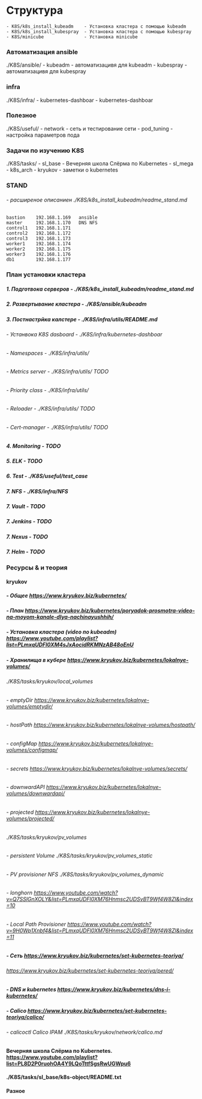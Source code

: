 # Структура 
    - K8S/k8s_install_kubeadm    - Установка кластера с помощью kubeadm
    - K8S/k8s_install_kubespray  - Установка кластера с помощью kubespray
    - K8S/minicube               - Установка minicube            

### Aвтоматизация ansible
  ./K8S/ansible/
      - kubeadm                  - автоматизацивя для kubeadm
      - kubespray                - автоматизацивя для kubespray

### infra
  ./K8S/infra/
     - kubernetes-dashboar       - kubernetes-dashboar
     
### Полезное
  ./K8S/useful/
          - network              - сеть и тестирование сети
          - pod_tuning           - настройка параметров пода
           
### Задачи по изучению K8S
  ./K8S/tasks/
           - sl_base             - Вечерняя школа Слёрма по Kubernetes
           - sl_mega
           - k8s_arch
           - kryukov             - заметки о kubernetes

### STAND
######   - расширеное описаниен ./K8S/k8s_install_kubeadm/readme_stand.md
```
bastion    192.168.1.169   ansible
master     192.168.1.170   DNS NFS      
control1   192.168.1.171
control2   192.168.1.172
control3   192.168.1.173
worker1    192.168.1.174
worker2    192.168.1.175
worker3    192.168.1.176
db1        192.168.1.177

```

### План установки кластера 
#####  1. Подготвока серверов         - ./K8S/k8s_install_kubeadm/readme_stand.md
#####  2. Развертывание кластера      - ./K8S/ansible/kubeadm 
#####  3. Постнастрйка калстере       - ./K8S/infra/utils/README.md
######    - Устанвока K8S dasboard    - ./K8S/infra/kubernetes-dashboar
######    - Namespaces                - ./K8S/infra/utils/ 
######    - Metrics server            - ./K8S/infra/utils/  TODO
######    - Priority class            - ./K8S/infra/utils/
######    - Reloader                  - ./K8S/infra/utils/  TODO
######    - Cert-manager              - ./K8S/infra/utils/  TODO
#####  4. Monitoring                  - TODO
#####  5. ELK                         - TODO
#####  6. Test                        - ./K8S/useful/test_case
#####  7. NFS                         - ./K8S/infra/NFS
#####  7. Vault                       - TODO
#####  7. Jenkins                     - TODO
#####  7. Nexus                       - TODO
#####  7. Helm                        - TODO



### Ресурсы & и теория

#### kryukov
#####    - Общее                                          https://www.kryukov.biz/kubernetes/
#####    - План                                           https://www.kryukov.biz/kubernetes/poryadok-prosmotra-video-na-moyom-kanale-dlya-nachinayushhih/
#####    - Установка кластера (video по kubeadm)          https://www.youtube.com/playlist?list=PLmxqUDFl0XM4sJxAocidRKMNzAB48oEnU
#####    - Хранилища в кубере                             https://www.kryukov.biz/kubernetes/lokalnye-volumes/
######                                                    ./K8S/tasks/kryukov/local_volumes
######          - emptyDir                                https://www.kryukov.biz/kubernetes/lokalnye-volumes/emptydir/
######          - hostPath                                https://www.kryukov.biz/kubernetes/lokalnye-volumes/hostpath/
######          - configMap                               https://www.kryukov.biz/kubernetes/lokalnye-volumes/configmap/
######          - secrets                                 https://www.kryukov.biz/kubernetes/lokalnye-volumes/secrets/
######          - downwardAPI                             https://www.kryukov.biz/kubernetes/lokalnye-volumes/downwardapi/
######          - projected                               https://www.kryukov.biz/kubernetes/lokalnye-volumes/projected/
######                                                    ./K8S/tasks/kryukov/pv_volumes
######          - persistent Volume                       ./K8S/tasks/kryukov/pv_volumes_static
######          - PV provisioner  NFS                     ./K8S/tasks/kryukov/pv_volumes_dynamic  
######          - longhorn                                https://www.youtube.com/watch?v=Q7SSlGnXOLY&list=PLmxqUDFl0XM76Hnmsc2UDSvBT9Wf4W8Zl&index=10
######          - Local Path Provisioner                  https://www.youtube.com/watch?v=9H0Wp1Xnbf4&list=PLmxqUDFl0XM76Hnmsc2UDSvBT9Wf4W8Zl&index=11
######
#####    - Сеть                                           https://www.kryukov.biz/kubernetes/set-kubernetes-teoriya/ 
######                                                    https://www.kryukov.biz/kubernetes/set-kubernetes-teoriya/pered/
#####    - DNS и kubernetes                               https://www.kryukov.biz/kubernetes/dns-i-kubernetes/
#####    - Calico                                         https://www.kryukov.biz/kubernetes/set-kubernetes-teoriya/calico/	
######          - calicoctl Calico IPAM                   ./K8S/tasks/kryukov/network/calico.md
######

#### Вечерняя школа Слёрма по Kubernetes.                  https://www.youtube.com/playlist?list=PL8D2P0ruohOA4Y9LQoTttfSgsRwUGWpu6
####                                                       ./K8S/tasks/sl_base/k8s-object/README.txt
####    Разное 

